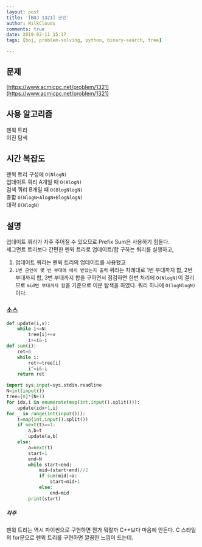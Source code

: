 ```yaml
---
layout: post
title: '[BOJ 1321] 군인'
author: MilkClouds
comments: true
date: 2019-02-11 15:17
tags: [boj, problem-solving, python, binary-search, tree]

---
```


## 문제
[https://www.acmicpc.net/problem/1321](https://www.acmicpc.net/problem/1321)  


## 사용 알고리즘  
펜윅 트리  
이진 탐색


## 시간 복잡도  
펜윅 트리 구성에 `O(NlogN)`  
업데이트 쿼리 A개일 때 `O(AlogN)`  
검색 쿼리 B개일 때 `O(BlogNlogN)`  
총합 `O(NlogN+AlogN+BlogNlogN)`   
대략 `O(NlogN)`


## 설명  
업데이트 쿼리가 자주 주어질 수 있으므로 Prefix Sum은 사용하기 힘들다.  
세그먼트 트리보다 간편한 펜윅 트리로 업데이트/합 구하는 쿼리를 실행하고,  

1. 업데이트 쿼리는 펜윅 트리의 업데이트를 사용했고  
2. `i번 군인이 몇 번 부대에 배치 받았는지 출력` 쿼리는 차례대로 1번 부대까지 합, 2번 부대까지 합, 3번 부대까지 합을 구하면서 점검하면 한번 처리에 `O(NlogN)`이 걸리므로 `mid번 부대까지 합`을 기준으로 이분 탐색을 하였다. 쿼리 하나에 `O(logNlogN)`이다.



### 소스  

```python
def update(i,v):
    while i<=N:
        tree[i]+=v
        i+=i&-i
def sum(i):
    ret=0
    while i:
        ret+=tree[i]
        i^=i&-i
    return ret

import sys;input=sys.stdin.readline
N=int(input())
tree=[0]*(N+1)
for idx,i in enumerate(map(int,input().split())):
    update(idx+1,i)
for _ in range(int(input())):
    t=map(int,input().split())
    if next(t)==1:
        a,b=t
        update(a,b)
    else:
        a=next(t)
        start=1
        end=N
        while start<end:
            mid=(start+end)//2
            if sum(mid)<a:
                start=mid+1
            else:
                end=mid
        print(start)
```



##### 각주  
펜윅 트리는 역시 파이썬으로 구현하면 뭔가 뭐랄까 C++보다 마음에 안든다. C 스타일의 for문으로 펜윅 트리를 구현하면 깔끔한 느낌이 드는데.